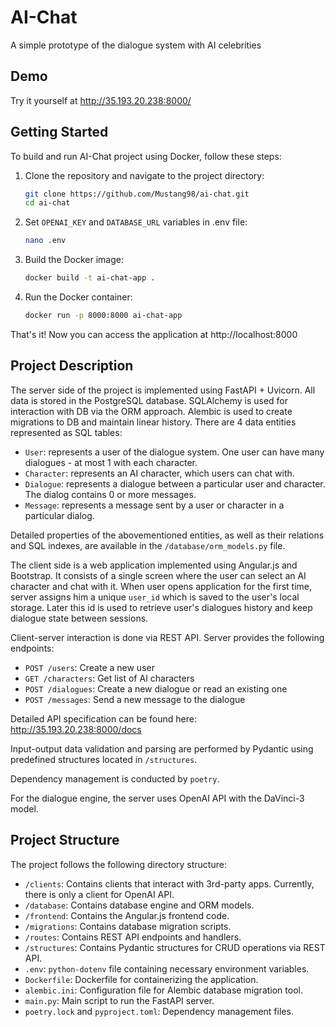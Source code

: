 # AI-Chat
A simple prototype of the dialogue system with AI celebrities

## Demo
Try it yourself at http://35.193.20.238:8000/

## Getting Started
To build and run AI-Chat project using Docker, follow these steps:



1. Clone the repository and navigate to the project directory:
   ```bash
   git clone https://github.com/Mustang98/ai-chat.git
   cd ai-chat
   ```
2. Set `OPENAI_KEY` and `DATABASE_URL` variables in .env file:
   ```bash
   nano .env
   ```
3. Build the Docker image:
   ```bash
   docker build -t ai-chat-app .
   ```
4. Run the Docker container:
   ```bash
   docker run -p 8000:8000 ai-chat-app
   ```

That's it! Now you can access the application at http://localhost:8000

## Project Description
The server side of the project is implemented using FastAPI + Uvicorn. All data is stored in the PostgreSQL database. SQLAlchemy is used for interaction with DB via the ORM approach. Alembic is used to create migrations to DB and maintain linear history. There are 4 data entities represented as SQL tables:
- `User`: represents a user of the dialogue system. One user can have many dialogues - at most 1 with each character.
- `Character`: represents an AI character, which users can chat with.
- `Dialogue`: represents a dialogue between a particular user and character. The dialog contains 0 or more messages.
- `Message`: represents a message sent by a user or character in a particular dialog.
  
Detailed properties of the abovementioned entities, as well as their relations and SQL indexes, are available in the `/database/orm_models.py` file.

The client side is a web application implemented using Angular.js and Bootstrap. It consists of a single screen where the user can select an AI character and chat with it. When user opens application for the first time, server assigns him a unique `user_id` which is saved to the user's local storage. Later this id is used to retrieve user's dialogues history and keep dialogue state between sessions.

Client-server interaction is done via REST API. Server provides the following endpoints:
- `POST /users`: Create a new user
- `GET /characters`: Get list of AI characters
- `POST /dialogues`: Create a new dialogue or read an existing one
- `POST /messages`: Send a new message to the dialogue
  
Detailed API specification can be found here: http://35.193.20.238:8000/docs

Input-output data validation and parsing are performed by Pydantic using predefined structures located in `/structures`.

Dependency management is conducted by `poetry`.

For the dialogue engine, the server uses OpenAI API with the DaVinci-3 model.



## Project Structure
The project follows the following directory structure:

- `/clients`: Contains clients that interact with 3rd-party apps. Currently, there is only a client for OpenAI API.
- `/database`: Contains database engine and ORM models.
- `/frontend`: Contains the Angular.js frontend code.
- `/migrations`: Contains database migration scripts.
- `/routes`: Contains REST API endpoints and handlers.
- `/structures`: Contains Pydantic structures for CRUD operations via REST API.
- `.env`: `python-dotenv` file containing necessary environment variables.
- `Dockerfile`: Dockerfile for containerizing the application.
- `alembic.ini`: Configuration file for Alembic database migration tool.
- `main.py`: Main script to run the FastAPI server.
- `poetry.lock` and `pyproject.toml`: Dependency management files.
